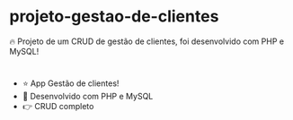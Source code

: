 # projeto-gestao-de-clientes

🔥 Projeto de um CRUD de gestão de clientes, foi desenvolvido com PHP e MySQL!
#
 - ⭐ App Gestão de clientes!
 - 🚀 Desenvolvido com PHP e MySQL
 - 👉 CRUD completo
